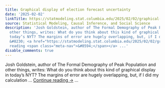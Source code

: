 ```yaml
---
title: Graphical display of election forecast uncertainty
date: '2025-02-02'
linkTitle: https://statmodeling.stat.columbia.edu/2025/02/02/graphical-display-of-election-forecast-uncertainty/
source: Statistical Modeling, Causal Inference, and Social Science
description: 'Josh Goldstein, author of The Formal Demography of Peak Population and
  other things, writes: What do you think about this kind of graphical display in
  today’s NYT? The margins of error are hugely overlapping, but, if I did my calculation
  &#8230; <a href="https://statmodeling.stat.columbia.edu/2025/02/02/graphical-display-of-election-forecast-uncertainty/">Continue
  reading <span class="meta-nav">&#8594;</span></a> ...'
disable_comments: true
---
```

Josh Goldstein, author of The Formal Demography of Peak Population and other things, writes: What do you think about this kind of graphical display in today’s NYT? The margins of error are hugely overlapping, but, if I did my calculation &#8230; <a href="https://statmodeling.stat.columbia.edu/2025/02/02/graphical-display-of-election-forecast-uncertainty/">Continue reading <span class="meta-nav">&#8594;</span></a> ...